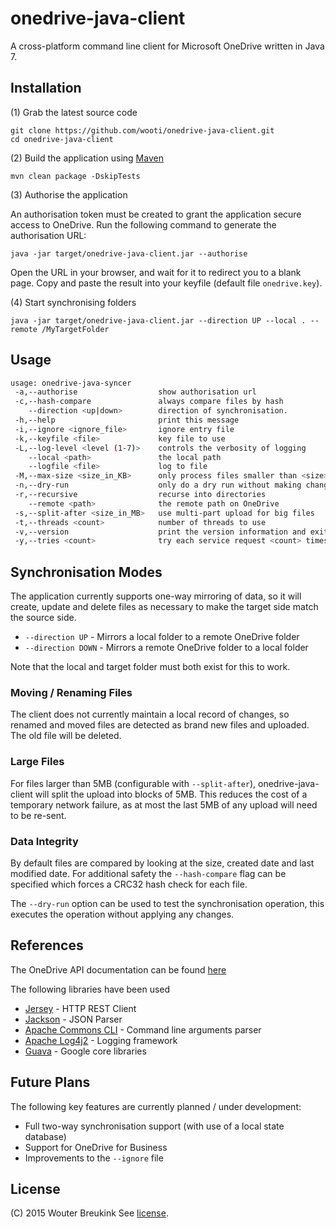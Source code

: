 # onedrive-java-client

A cross-platform command line client for Microsoft OneDrive written in Java 7.

## Installation

(1) Grab the latest source code
```
git clone https://github.com/wooti/onedrive-java-client.git
cd onedrive-java-client
```

(2) Build the application using [Maven](http://maven.apache.org/)
```
mvn clean package -DskipTests
```

(3) Authorise the application

An authorisation token must be created to grant the application secure access to OneDrive. Run the following command to generate the authorisation URL:
```
java -jar target/onedrive-java-client.jar --authorise
```
Open the URL in your browser, and wait for it to redirect you to a blank page. Copy and paste the result into your keyfile (default file ``onedrive.key``).

(4) Start synchronising folders
```
java -jar target/onedrive-java-client.jar --direction UP --local . --remote /MyTargetFolder
```

## Usage
```bash
usage: onedrive-java-syncer
 -a,--authorise                  show authorisation url
 -c,--hash-compare               always compare files by hash
    --direction <up|down>        direction of synchronisation.
 -h,--help                       print this message
 -i,--ignore <ignore_file>       ignore entry file
 -k,--keyfile <file>             key file to use
 -L,--log-level <level (1-7)>    controls the verbosity of logging
    --local <path>               the local path
    --logfile <file>             log to file
 -M,--max-size <size_in_KB>      only process files smaller than <size> KB
 -n,--dry-run                    only do a dry run without making changes
 -r,--recursive                  recurse into directories
    --remote <path>              the remote path on OneDrive
 -s,--split-after <size_in_MB>   use multi-part upload for big files
 -t,--threads <count>            number of threads to use
 -v,--version                    print the version information and exit
 -y,--tries <count>              try each service request <count> times
```

## Synchronisation Modes

The application currently supports one-way mirroring of data, so it will create, update and delete files as necessary to make the target side match the source side.
* ``--direction UP`` - Mirrors a local folder to a remote OneDrive folder
* ``--direction DOWN`` - Mirrors a remote OneDrive folder to a local folder

Note that the local and target folder must both exist for this to work.

### Moving / Renaming Files

The client does not currently maintain a local record of changes, so renamed and moved files are detected as brand new files and uploaded. The old file will be deleted.

### Large Files

For files larger than 5MB (configurable with ``--split-after``), onedrive-java-client will split the upload into blocks of 5MB. This reduces the cost of a temporary network failure, as at most the last 5MB of any upload will need to be re-sent.

### Data Integrity

By default files are compared by looking at the size, created date and last modified date. For additional safety the ``--hash-compare`` flag can be specified which forces a CRC32 hash check for each file.

The ``--dry-run`` option can be used to test the synchronisation operation, this executes the operation without applying any changes.

## References

The OneDrive API documentation can be found [here](https://dev.onedrive.com/README.htm)

The following libraries have been used
* [Jersey](https://jersey.java.net/) - HTTP REST Client
* [Jackson](https://github.com/FasterXML/jackson) - JSON Parser
* [Apache Commons CLI](https://commons.apache.org/proper/commons-cli/) - Command line arguments parser
* [Apache Log4j2](http://logging.apache.org/log4j/2.x/) - Logging framework
* [Guava](https://github.com/google/guava) - Google core libraries

## Future Plans

The following key features are currently planned / under development:
* Full two-way synchronisation support (with use of a local state database)
* Support for OneDrive for Business
* Improvements to the ``--ignore`` file

## License

(C) 2015 Wouter Breukink
See [license](LICENSE.md).